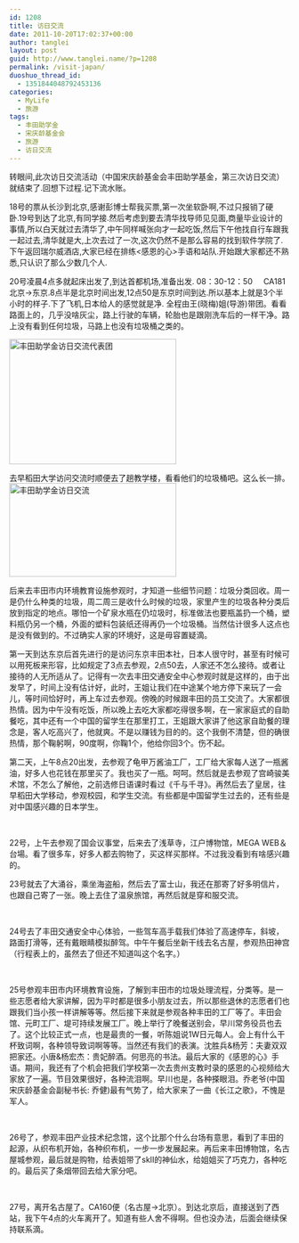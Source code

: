 ```yaml
---
id: 1208
title: 访日交流
date: 2011-10-20T17:02:37+00:00
author: tanglei
layout: post
guid: http://www.tanglei.name/?p=1208
permalink: /visit-japan/
duoshuo_thread_id:
  - 1351844048792453136
categories:
  - MyLife
  - 旅游
tags:
  - 丰田助学金
  - 宋庆龄基金会
  - 旅游
  - 访日交流
---
```

转眼间,此次访日交流活动（中国宋庆龄基金会丰田助学基金，第三次访日交流）就结束了.回想下过程.记下流水账。

18号的票从长沙到北京,感谢彭博士帮我买票,第一次坐软卧啊,不过只报销了硬卧.19号到达了北京,有同学接.然后考虑到要去清华找导师见见面,商量毕业设计的事情,所以白天就过去清华了,中午同样喊张向才一起吃饭,然后下午他找自行车跟我一起过去,清华就是大,上次去过了一次,这次仍然不是那么容易的找到软件学院了.下午返回瑞尔威酒店,大家已经在排练<感恩的心>手语和站队.开始跟大家都还不熟悉,只认识了那么少数几个人.

20号凌晨4点多就起床出发了,到达首都机场,准备出发. 08：30-12：50     CA181  北京→东京.8点半是北京时间出发,12点50是东京时间到达.所以基本上就是3个半小时的样子.下了飞机,日本给人的感觉就是净. 全程由王(晓梅)姐(导游)带团。看看路面上的，几乎没啥灰尘，路上行驶的车辆，轮胎也是跟刚洗车后的一样干净。路上没有看到任何垃圾，马路上也没有垃圾桶之类的。

[<img class="size-medium wp-image-1210 alignleft" title="japan_bus" src="http://www.tanglei.name/wp-content/uploads/2011/10/japan_bus1-300x225.jpg" alt="丰田助学金访日交流代表团" width="300" height="225" />](http://www.tanglei.name/wp-content/uploads/2011/10/japan_bus1.jpg)

去早稻田大学访问交流时顺便去了趟教学楼，看看他们的垃圾桶吧。这么长一排。[<img class="alignright size-medium wp-image-1211" title="japan_wasde" src="http://www.tanglei.name/wp-content/uploads/2011/10/japan_wasde-300x168.jpg" alt="丰田助学金访日交流" width="300" height="168" />](http://www.tanglei.name/wp-content/uploads/2011/10/japan_wasde.jpg)
  
后来去丰田市内环境教育设施参观时，才知道一些细节问题：垃圾分类回收。周一是仍什么种类的垃圾，周二周三是收什么时候的垃圾，家里产生的垃圾各种分类后放到指定的地点。哪怕一个矿泉水瓶在仍垃圾时，标准做法也要瓶盖扔一个桶，塑料瓶仍另一个桶，外面的塑料包装纸还得再仍一个垃圾桶。当然估计很多人这点也是没有做到的。不过确实人家的环境好，这是毋容置疑滴。

第一天到达东京后首先进行的是访问东京丰田本社，日本人很守时，甚至有时候可以用死板来形容，比如规定了3点去参观，2点50去，人家还不怎么接待。或者让接待的人无所适从了。记得有一次去丰田交通安全中心参观时就是这样的，由于出发早了，时间上没有估计好，此时，王姐让我们在中途某个地方停下来玩了一会儿，等时间恰好时，再上车过去参观。傍晚的时候跟丰田的员工交流了。大家都很热情。因为中午没有吃饭，所以晚上去吃大家都吃得很多啊，在一家家庭式的自助餐吃，其中还有一个中国的留学生在那里打工，王姐跟大家讲了他这家自助餐的理念是，客人吃高兴了，他就爽。不是以赚钱为目的的。这个我倒不清楚，但的确很热情，那个鞠躬啊，90度啊，你鞠1个，他给你回3个。伤不起。

第二天，上午8点20出发，去参观了龟甲万酱油工厂，工厂给大家每人送了一瓶酱油，好多人也花钱在那里买了。我也买了一瓶。呵呵。然后就是去参观了宫崎骏美术馆，不怎么了解他，之前选修日语课时看过《千与千寻》。再然后去了皇居，往早稻田大学移动，参观校园，和学生交流。有些都是中国留学生过去的，还有些是对中国感兴趣的日本学生。

&nbsp;

22号，上午去参观了国会议事堂，后来去了浅草寺，江户博物馆，MEGA WEB＆台場。看了很多车，好多人都去购物了，买这样买那样。不过我没看到有啥感兴趣的。

23号就去了大涌谷，乘坐海盗船，然后去了富士山，我还在那寄了好多明信片，也跟自己寄了一张。晚上去住了温泉旅馆，再然后就是穿和服交流。

&nbsp;

<p align="left">
  24号去了丰田交通安全中心体验，一些驾车高手载我们体验了高速停车，斜坡，路面打滑等，还有戴眼睛模拟醉驾。中午午餐后坐新干线去名古屋，参观热田神宫（行程表上的，虽然去了但还不知道叫这个名字。）
</p>

&nbsp;

<p align="left">
  25号参观丰田市内环境教育设施，了解到丰田市的垃圾处理流程，分类等。是一些志愿者给大家讲解，因为平时都是很多小朋友过去，所以那些退休的志愿者们也跟我们当小孩一样讲解等等。然后接下来就是参观各种丰田的工厂等了。丰田会馆、元町工厂、堤可持续发展工厂。晚上举行了晚餐送别会，早川常务役员也去了。这个比较正式一点，也是最贵的一餐，听陈姐说1W日元每人。会上有什么干杯致词啊，各种领导致词啊等等。当然还有我们的表演。沈胜兵&杨芳：夫妻双双把家还。小唐&杨宏杰：贵妃醉酒。何思亮的书法。最后大家的《感恩的心》手语。期间，我还有了个机会把我们学校第一次去贵州支教时录的感恩的心视频给大家放了一遍。节目效果很好，各种流泪啊。早川也是，各种搽眼泪。乔老爷(中国宋庆龄基金会副秘书长: 乔健)最有气势了，给大家来了一曲《长江之歌》，不愧是军人。
</p>

&nbsp;

26号了，参观丰田产业技术纪念馆，这个比那个什么台场有意思，看到了丰田的起源，从织布机开始，各种织布机，一步一步发展起来。再后来丰田博物馆，名古屋城参观，最后就是购物，给表姐带了skⅡ的神仙水，给姐姐买了巧克力，各种吃的。最后买了条烟带回去给大家分吧。

&nbsp;

27号，离开名古屋了。CA160便（名古屋→北京）。到达北京后，直接送到了西站，我下午4点的火车离开了。知道有些人舍不得啊。但也没办法，后面会继续保持联系滴。